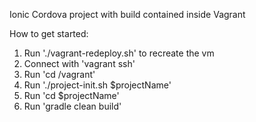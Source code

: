Ionic Cordova project with build contained inside Vagrant

How to get started:
1. Run './vagrant-redeploy.sh' to recreate the vm
2. Connect with 'vagrant ssh'
3. Run 'cd /vagrant'
4. Run './project-init.sh $projectName'
5. Run 'cd $projectName'
6. Run 'gradle clean build'
